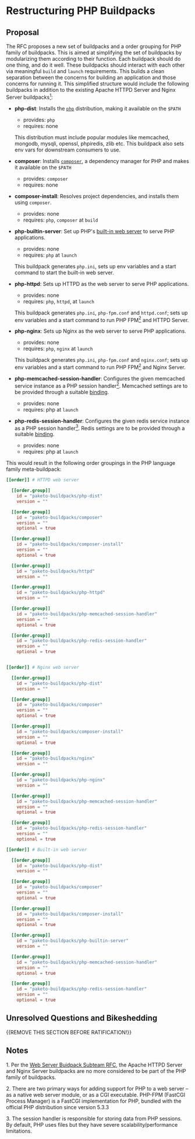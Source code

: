 # Restructuring PHP Buildpacks

## Proposal

The RFC proposes a new set of buildpacks and a order grouping for PHP family of
buildpacks.  This is aimed at simplifying the set of buildpacks by modularizing
them according to their function. Each buildpack should do one thing, and do it
well. These buildpacks should interact with each other via meaningful `build`
and `launch` requirements. This builds a clean separation between the concerns
for building an application and those concerns for running it. This simplified
structure would include the following buildpacks in addition to the existing
Apache HTTPD Server and Nginx Server buildpacks[<sup>1</sup>](#note-1):

* **php-dist**:
  Installs the [`php`](https://www.php.net) distribution, making it available on the `$PATH`
  * provides: `php`
  * requires: none

  This distribution must include popular modules like memcached, mongodb,
  mysqli, openssl, phpiredis, zlib etc. This buildpack also sets env vars for
  downstream consumers to use.

* **composer**:
  Installs [`composer`](https://getcomposer.org), a dependency manager for PHP and makes it available on the `$PATH`
  * provides: `composer`
  * requires: none

* **composer-install**:
  Resolves project dependencies, and installs them using `composer`.
  * provides: none
  * requires: `php`, `composer` at `build`

* **php-builtin-server**:
  Set up PHP's [built-in web
  server](https://www.php.net/manual/en/features.commandline.webserver.php) to
  serve PHP applications.
  * provides: none
  * requires: `php` at `launch`

  This buildpack generates `php.ini`, sets up env variables and a start command
  to start the built-in web server.

* **php-httpd**:
  Sets up HTTPD as the web server to serve PHP applications.
  * provides: none
  * requires: `php`, `httpd`, at `launch`

  This buildpack generates `php.ini`, `php-fpm.conf` and `httpd.conf`; sets up
  env variables and a start command to run PHP FPM[<sup>2</sup>](#note-2) and
  HTTPD Server.

* **php-nginx**:
  Sets up Nginx as the web server to serve PHP applications.
  * provides: none
  * requires: `php`, `nginx` at `launch`

  This buildpack generates `php.ini`, `php-fpm.conf` and `nginx.conf`; sets up
  env variables and a start command to run PHP FPM[<sup>2</sup>](#note-2) and
  Nginx Server.

* **php-memcached-session-handler**:
  Configures the given memcached service instance as a PHP session
  handler[<sup>2</sup>](#note-2). Memcached settings are to be provided through
  a suitable
  [binding](https://paketo.io/docs/buildpacks/configuration/#bindings).
  * provides: none
  * requires: php at `launch`

* **php-redis-session-handler**:
  Configures the given redis service instance as a PHP session
  handler[<sup>3</sup>](#note-3). Redis settings are to be provided through a
  suitable
  [binding](https://paketo.io/docs/buildpacks/configuration/#bindings).

  * provides: none
  * requires: php at `launch`


This would result in the following order groupings in the PHP language family meta-buildpack:

```toml
[[order]] # HTTPD web server

  [[order.group]]
    id = "paketo-buildpacks/php-dist"
    version = ""

  [[order.group]]
    id = "paketo-buildpacks/composer"
    version = ""
    optional = true

  [[order.group]]
    id = "paketo-buildpacks/composer-install"
    version = ""
    optional = true

  [[order.group]]
    id = "paketo-buildpacks/httpd"
    version = ""

  [[order.group]]
    id = "paketo-buildpacks/php-httpd"
    version = ""

  [[order.group]]
    id = "paketo-buildpacks/php-memcached-session-handler"
    version = ""
    optional = true

  [[order.group]]
    id = "paketo-buildpacks/php-redis-session-handler"
    version = ""
    optional = true


[[order]] # Nginx web server

  [[order.group]]
    id = "paketo-buildpacks/php-dist"
    version = ""

  [[order.group]]
    id = "paketo-buildpacks/composer"
    version = ""
    optional = true

  [[order.group]]
    id = "paketo-buildpacks/composer-install"
    version = ""
    optional = true

  [[order.group]]
    id = "paketo-buildpacks/nginx"
    version = ""

  [[order.group]]
    id = "paketo-buildpacks/php-nginx"
    version = ""

  [[order.group]]
    id = "paketo-buildpacks/php-memcached-session-handler"
    version = ""
    optional = true

  [[order.group]]
    id = "paketo-buildpacks/php-redis-session-handler"
    version = ""
    optional = true

[[order]] # Built-in web server

  [[order.group]]
    id = "paketo-buildpacks/php-dist"
    version = ""

  [[order.group]]
    id = "paketo-buildpacks/composer"
    version = ""
    optional = true

  [[order.group]]
    id = "paketo-buildpacks/composer-install"
    version = ""
    optional = true

  [[order.group]]
    id = "paketo-buildpacks/php-builtin-server"
    version = ""

  [[order.group]]
    id = "paketo-buildpacks/php-memcached-session-handler"
    version = ""
    optional = true

  [[order.group]]
    id = "paketo-buildpacks/php-redis-session-handler"
    version = ""
    optional = true
```

## Unresolved Questions and Bikeshedding

{{REMOVE THIS SECTION BEFORE RATIFICATION!}}

## Notes

<a name="note-1">1</a>. Per the [Web Server Buidpack Subteam
RFC](https://github.com/paketo-buildpacks/rfcs/blob/master/accepted/0006-web-servers.md),
the Apache HTTPD Server and Nginx Server buildpacks are no more considered to
be part of the PHP family of buildpacks.

<a name="note-2">2</a>. There are two primary ways for adding support for PHP
to a web server – as a native web server module, or as a CGI executable.
PHP-FPM (FastCGI Process Manager) is a FastCGI implementation for PHP, bundled
with the official PHP distribution since version 5.3.3

<a name="note-3">3</a>. The session handler is responsible for storing data
from PHP sessions. By default, PHP uses files but they have severe
scalability/performance limitations.

